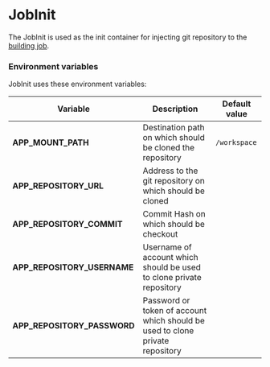 # JobInit

The JobInit is used as the init container for injecting git repository to the [building job](https://kyma-project.io/docs/components/serverless/#details-function-processing-built).

### Environment variables

JobInit uses these environment variables:

| Variable                    | Description                                                                   | Default value |
| --------------------------- | ----------------------------------------------------------------------------- | ------------- |
| **APP_MOUNT_PATH**          | Destination path on which should be cloned the repository                     | `/workspace`
| **APP_REPOSITORY_URL**      | Address to the git repository on which should be cloned                       |
| **APP_REPOSITORY_COMMIT**   | Commit Hash on which should be checkout                                       |
| **APP_REPOSITORY_USERNAME** | Username of account which should be used to clone private repository          |
| **APP_REPOSITORY_PASSWORD** | Password or token of account which should be used to clone private repository |
